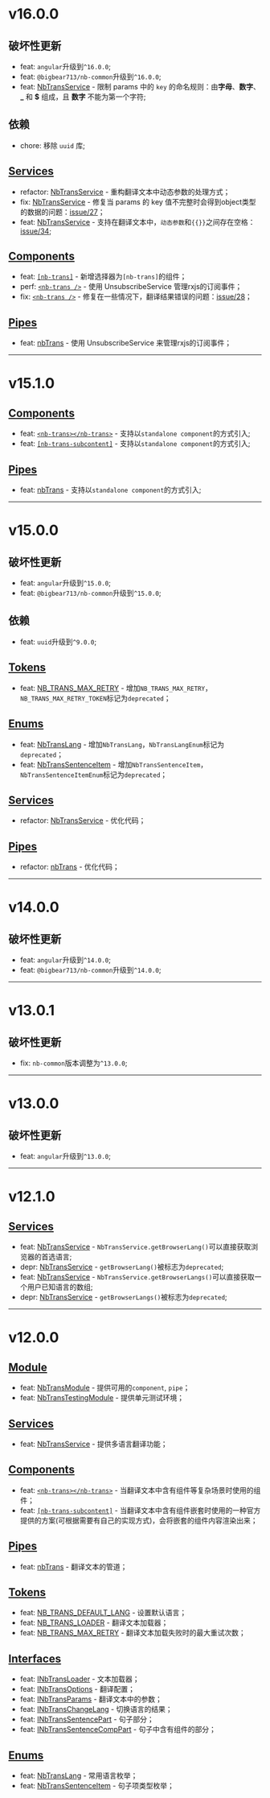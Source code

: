 # v16.0.0
## 破坏性更新
- feat: `angular`升级到`^16.0.0`;
- feat: `@bigbear713/nb-common`升级到`^16.0.0`;
- feat: [NbTransService](https://github.com/bigBear713/nb-trans/blob/master/projects/nb-trans/README.CN.md#nbtransservice "NbTransService") - 限制 params 中的 `key` 的命名规则：由**字母**、**数字**、**_** 和 **$** 组成，且 **数字** 不能为第一个字符;

## 依赖
- chore: 移除 `uuid` 库;
 
## [Services](https://github.com/bigBear713/nb-trans/blob/master/projects/nb-trans/README.CN.md#Services "Services")
- refactor: [NbTransService](https://github.com/bigBear713/nb-trans/blob/master/projects/nb-trans/README.CN.md#nbtransservice "NbTransService") - 重构翻译文本中动态参数的处理方式；
- fix: [NbTransService](https://github.com/bigBear713/nb-trans/blob/master/projects/nb-trans/README.CN.md#nbtransservice "NbTransService") - 修复当 params 的 key 值不完整时会得到object类型的数据的问题：[issue/27](https://github.com/bigBear713/nb-trans/issues/27)；
- feat: [NbTransService](https://github.com/bigBear713/nb-trans/blob/master/projects/nb-trans/README.CN.md#nbtransservice "NbTransService") - 支持在翻译文本中，`动态参数`和`{{}}`之间存在空格：[issue/34](https://github.com/bigBear713/nb-trans/issues/34);

## [Components](https://github.com/bigBear713/nb-trans/blob/master/projects/nb-trans/README.CN.md#Components "Components")
- feat: [`[nb-trans]`](https://github.com/bigBear713/nb-trans/blob/master/projects/nb-trans/README.CN.md#nb-trans) - 新增选择器为`[nb-trans]`的组件；
- perf: [`<nb-trans />`](https://github.com/bigBear713/nb-trans/blob/master/projects/nb-trans/README.CN.md#nb-transnb-trans) - 使用 UnsubscribeService 管理rxjs的订阅事件；
- fix: [`<nb-trans />`](https://github.com/bigBear713/nb-trans/blob/master/projects/nb-trans/README.CN.md#nb-transnb-trans) - 修复在一些情况下，翻译结果错误的问题：[issue/28](https://github.com/bigBear713/nb-trans/issues/28)；

## [Pipes](https://github.com/bigBear713/nb-trans/blob/master/projects/nb-trans/README.CN.md#Pipes "Pipes")
- feat: [nbTrans](https://github.com/bigBear713/nb-trans/blob/master/projects/nb-trans/README.CN.md#nbtrans-transformkey-string-options-inbtransoptions-string) - 使用 UnsubscribeService 来管理rxjs的订阅事件；

---

# v15.1.0
## [Components](https://github.com/bigBear713/nb-trans/blob/master/projects/nb-trans/README.CN.md#Components "Components")
- feat: [`<nb-trans></nb-trans>`](https://github.com/bigBear713/nb-trans/blob/master/projects/nb-trans/README.CN.md#nb-transnb-trans) - 支持以`standalone component`的方式引入;
- feat: [`[nb-trans-subcontent]`](https://github.com/bigBear713/nb-trans/blob/master/projects/nb-trans/README.CN.md#nb-trans-subcontent) - 支持以`standalone component`的方式引入;

## [Pipes](https://github.com/bigBear713/nb-trans/blob/master/projects/nb-trans/README.CN.md#Pipes "Pipes")
- feat: [nbTrans](https://github.com/bigBear713/nb-trans/blob/master/projects/nb-trans/README.CN.md#nbtrans-transformkey-string-options-inbtransoptions-string) - 支持以`standalone component`的方式引入;

---

# v15.0.0
## 破坏性更新
- feat: `angular`升级到`^15.0.0`; 
- feat: `@bigbear713/nb-common`升级到`^15.0.0`; 

## 依赖
- feat: `uuid`升级到`^9.0.0`;

## [Tokens](https://github.com/bigBear713/nb-trans/blob/master/projects/nb-trans/README.CN.md#Tokens "Tokens")
- feat: [NB_TRANS_MAX_RETRY](https://github.com/bigBear713/nb-trans/blob/master/projects/nb-trans/README.CN.md#nb_trans_max_retry) - 增加`NB_TRANS_MAX_RETRY`，`NB_TRANS_MAX_RETRY_TOKEN`标记为`deprecated`；

## [Enums](https://github.com/bigBear713/nb-trans/blob/master/projects/nb-trans/README.CN.md#Enums "Enums")
- feat: [NbTransLang](https://github.com/bigBear713/nb-trans/blob/master/projects/nb-trans/README.CN.md#nbtranslang) - 增加`NbTransLang`，`NbTransLangEnum`标记为`deprecated`；
- feat: [NbTransSentenceItem](https://github.com/bigBear713/nb-trans/blob/master/projects/nb-trans/README.CN.md#nbtranssentenceitem) - 增加`NbTransSentenceItem`，`NbTransSentenceItemEnum`标记为`deprecated`；

## [Services](https://github.com/bigBear713/nb-trans/blob/master/projects/nb-trans/README.CN.md#Services "Services")
- refactor: [NbTransService](https://github.com/bigBear713/nb-trans/blob/master/projects/nb-trans/README.CN.md#nbtransservice "NbTransService") - 优化代码；

## [Pipes](https://github.com/bigBear713/nb-trans/blob/master/projects/nb-trans/README.CN.md#Pipes "Pipes")
- refactor: [nbTrans](https://github.com/bigBear713/nb-trans/blob/master/projects/nb-trans/README.CN.md#nbtrans-transformkey-string-options-inbtransoptions-string) - 优化代码；

---

# v14.0.0
## 破坏性更新
- feat: `angular`升级到`^14.0.0`;
- feat: `@bigbear713/nb-common`升级到`^14.0.0`; 

---

# v13.0.1
## 破坏性更新
- fix: `nb-common`版本调整为`^13.0.0`;

---

# v13.0.0
## 破坏性更新
- feat: `angular`升级到`^13.0.0`;

---

# v12.1.0
## [Services](https://github.com/bigBear713/nb-trans/blob/master/projects/nb-trans/README.CN.md#Services "Services")
- feat: [NbTransService](https://github.com/bigBear713/nb-trans/blob/master/projects/nb-trans/README.CN.md#nbtransservice "NbTransService") - `NbTransService.getBrowserLang()`可以直接获取浏览器的首选语言;
- depr: [NbTransService](https://github.com/bigBear713/nb-trans/blob/master/projects/nb-trans/README.CN.md#nbtransservice "NbTransService") - `getBrowserLang()`被标志为`deprecated`;
- feat: [NbTransService](https://github.com/bigBear713/nb-trans/blob/master/projects/nb-trans/README.CN.md#nbtransservice "NbTransService") - `NbTransService.getBrowserLangs()`可以直接获取一个用户已知语言的数组;
- depr: [NbTransService](https://github.com/bigBear713/nb-trans/blob/master/projects/nb-trans/README.CN.md#nbtransservice "NbTransService") - `getBrowserLangs()`被标志为`deprecated`;

---

# v12.0.0
## [Module](https://github.com/bigBear713/nb-trans/blob/master/projects/nb-trans/README.CN.md#Module "Module")
- feat: [NbTransModule](https://github.com/bigBear713/nb-trans/blob/master/projects/nb-trans/README.CN.md#nbtransmodule) - 提供可用的`component`, `pipe`；
- feat: [NbTransTestingModule](https://github.com/bigBear713/nb-trans/blob/master/projects/nb-trans/README.CN.md#nbtranstestingmodule) - 提供单元测试环境；

## [Services](https://github.com/bigBear713/nb-trans/blob/master/projects/nb-trans/README.CN.md#Services "Services")
- feat: [NbTransService](https://github.com/bigBear713/nb-trans/blob/master/projects/nb-trans/README.CN.md#nbtransservice "NbTransService") - 提供多语言翻译功能；

## [Components](https://github.com/bigBear713/nb-trans/blob/master/projects/nb-trans/README.CN.md#Components "Components")
- feat: [`<nb-trans></nb-trans>`](https://github.com/bigBear713/nb-trans/blob/master/projects/nb-trans/README.CN.md#nb-transnb-trans) - 当翻译文本中含有组件等复杂场景时使用的组件；
- feat: [`[nb-trans-subcontent]`](https://github.com/bigBear713/nb-trans/blob/master/projects/nb-trans/README.CN.md#nb-trans-subcontent) - 当翻译文本中含有组件嵌套时使用的一种官方提供的方案(可根据需要有自己的实现方式)，会将嵌套的组件内容渲染出来；

## [Pipes](https://github.com/bigBear713/nb-trans/blob/master/projects/nb-trans/README.CN.md#Pipes "Pipes")
- feat: [nbTrans](https://github.com/bigBear713/nb-trans/blob/master/projects/nb-trans/README.CN.md#nbtrans-transformkey-string-options-inbtransoptions-string) - 翻译文本的管道；

## [Tokens](https://github.com/bigBear713/nb-trans/blob/master/projects/nb-trans/README.CN.md#Tokens "Tokens")
- feat: [NB_TRANS_DEFAULT_LANG](https://github.com/bigBear713/nb-trans/blob/master/projects/nb-trans/README.CN.md#nb_trans_default_lang) - 设置默认语言；
- feat: [NB_TRANS_LOADER](https://github.com/bigBear713/nb-trans/blob/master/projects/nb-trans/README.CN.md#nb_trans_loader) - 翻译文本加载器；
- feat: [NB_TRANS_MAX_RETRY](https://github.com/bigBear713/nb-trans/blob/master/projects/nb-trans/README.CN.md#nb_trans_max_retry) - 翻译文本加载失败时的最大重试次数；

## [Interfaces](https://github.com/bigBear713/nb-trans/blob/master/projects/nb-trans/README.CN.md#Interfaces "Interfaces")
- feat: [INbTransLoader](https://github.com/bigBear713/nb-trans/blob/master/projects/nb-trans/README.CN.md#inbtransloader) - 文本加载器；
- feat: [INbTransOptions](https://github.com/bigBear713/nb-trans/blob/master/projects/nb-trans/README.CN.md#inbtransoptions) - 翻译配置；
- feat: [INbTransParams](https://github.com/bigBear713/nb-trans/blob/master/projects/nb-trans/README.CN.md#inbtransparams) - 翻译文本中的参数；
- feat: [INbTransChangeLang](https://github.com/bigBear713/nb-trans/blob/master/projects/nb-trans/README.CN.md#inbtranschangelang) - 切换语言的结果；
- feat: [INbTransSentencePart](https://github.com/bigBear713/nb-trans/blob/master/projects/nb-trans/README.CN.md#inbtranssentencepart) - 句子部分；
- feat: [INbTransSentenceCompPart](https://github.com/bigBear713/nb-trans/blob/master/projects/nb-trans/README.CN.md#inbtranssentencecomppart) - 句子中含有组件的部分；

## [Enums](https://github.com/bigBear713/nb-trans/blob/master/projects/nb-trans/README.CN.md#Enums "Enums")
- feat: [NbTransLang](https://github.com/bigBear713/nb-trans/blob/master/projects/nb-trans/README.CN.md#nbtranslang) - 常用语言枚举；
- feat: [NbTransSentenceItem](https://github.com/bigBear713/nb-trans/blob/master/projects/nb-trans/README.CN.md#nbtranssentenceitem) - 句子项类型枚举；